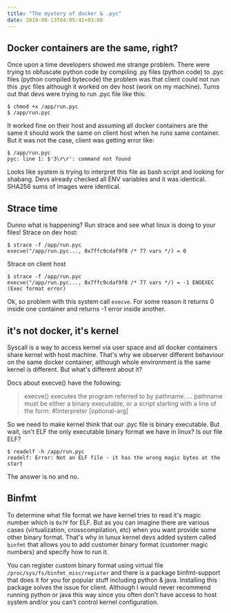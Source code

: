 ```yaml
---
title: "The mystery of docker & .pyc"
date: 2019-08-13T04:05:41+03:00
---
```

## Docker containers are the same, right?
Once upon a time developers showed me strange problem. There were trying to obfuscate python code by compiling .py files (python code) to .pyc files (python compiled bytecode) the problem was that client could not run this .pyc files although it worked on dev host (work on my machine). Turns out that devs were trying to run .pyc file like this:
```
$ chmod +x /app/run.pyc
$ /app/run.pyc
```

It worked fine on their host and assuming all docker containers are the same it should work the same on client host when he runs same container. But it was not the case, client was getting error like:
```
$ /app/run.pyc
pyc: line 1: $'3\r\r': command not found
```

Looks like system is trying to interpret this file as bash script and looking for shabang. Devs already checked all ENV variables and it was identical. SHA256 sums of images were identical. 
## Strace time
Dunno what is happening? Run strace and see what linux is doing to your files! Strace on dev host:
```
$ strace -f /app/run.pyc
execve("/app/run.pyc..., 0x7ffc9cdaf9f8 /* 77 vars */) = 0
```

Strace on client host
```
$ strace -f /app/run.pyc
execve("/app/run.pyc..., 0x7ffc9cdaf9f8 /* 77 vars */) = -1 ENOEXEC (Exec format error)
```

Ok, so problem with this system call `execve`. For some reason it returns 0 inside one container and returns -1 error inside another. 

## it's not docker, it's kernel

Syscall is a way to access kernel via user space and all docker containers share kernel with host machine. That's why we observer different behaviour on the same docker container, although whole environment is the same kernel is different. But what's different about it?

Docs about execve() have the following:

> execve() executes the program referred to by pathname. ... pathname must be either a binary executable, or a script starting with a line of the form:  #!interpreter [optional-arg]

So we need to make kernel think that our .pyc file is binary executable. But wait, isn't ELF the only executable binary format we have in linux? Is our file ELF?

```
$ readelf -h /app/run.pyc
readelf: Error: Not an ELF file - it has the wrong magic bytes at the start
```

The answer is no and no.

## Binfmt

To determine what file format we have kernel tries to read it's magic number which is `0x7F` for ELF. But as you can imagine there are various cases (virtualization, crosscompilation, etc) when you want provide some other binary format. That's why in lunux kernel devs added system called `binfmt` that allows you to add customer binary format (customer magic numbers) and specify how to run it.


You can register custom binary format using virtual file `/proc/sys/fs/binfmt_misc/register` and there is a package binfmt-support that does it for you for popular stuff including python & java. Installing this package solves the issue for client. Although I would never recommend running python or java this way since you often don't have access to host system and/or you can't control kernel configuration.



